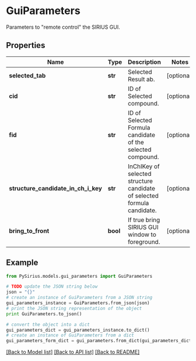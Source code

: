 # GuiParameters

Parameters to \"remote control\" the SIRIUS GUI.

## Properties

Name | Type | Description | Notes
------------ | ------------- | ------------- | -------------
**selected_tab** | **str** | Selected Result ab. | [optional] 
**cid** | **str** | ID of Selected compound. | [optional] 
**fid** | **str** | ID of Selected Formula candidate of the selected compound. | [optional] 
**structure_candidate_in_ch_i_key** | **str** | InChIKey of selected structure candidate of selected formula candidate. | [optional] 
**bring_to_front** | **bool** | If true bring SIRIUS GUI window to foreground. | [optional] 

## Example

```python
from PySirius.models.gui_parameters import GuiParameters

# TODO update the JSON string below
json = "{}"
# create an instance of GuiParameters from a JSON string
gui_parameters_instance = GuiParameters.from_json(json)
# print the JSON string representation of the object
print GuiParameters.to_json()

# convert the object into a dict
gui_parameters_dict = gui_parameters_instance.to_dict()
# create an instance of GuiParameters from a dict
gui_parameters_form_dict = gui_parameters.from_dict(gui_parameters_dict)
```
[[Back to Model list]](../README.md#documentation-for-models) [[Back to API list]](../README.md#documentation-for-api-endpoints) [[Back to README]](../README.md)


